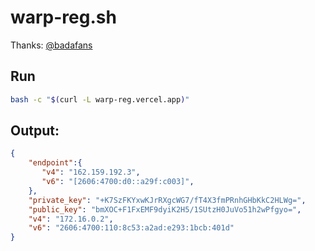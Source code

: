 # warp-reg.sh
Thanks: [@badafans](https://github.com/badafans/warp-reg)<br>
## Run
```bash
bash -c "$(curl -L warp-reg.vercel.app)"
```
## Output:
```json
{
    "endpoint":{
       "v4": "162.159.192.3",
       "v6": "[2606:4700:d0::a29f:c003]",
    },
    "private_key": "+K7SzFKYxwKJrRXgcWG7/fT4X3fmPRnhGHbKkC2HLWg=",
    "public_key": "bmXOC+F1FxEMF9dyiK2H5/1SUtzH0JuVo51h2wPfgyo=",
    "v4": "172.16.0.2",
    "v6": "2606:4700:110:8c53:a2ad:e293:1bcb:401d"
}
```